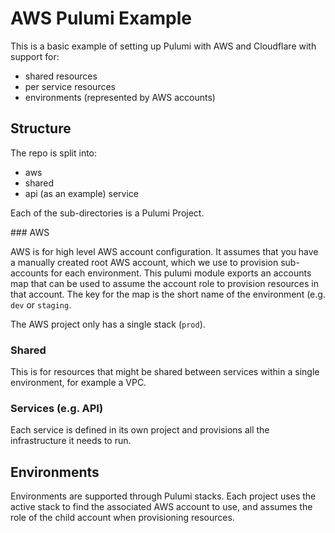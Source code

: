 # AWS Pulumi Example

This is a basic example of setting up Pulumi with AWS and Cloudflare with support for:
- shared resources
- per service resources
- environments (represented by AWS accounts)

## Structure

The repo is split into:
- aws
- shared
- api (as an example) service

Each of the sub-directories is a Pulumi Project.

### AWS

AWS is for high level AWS account configuration. It assumes that you have a manually created root AWS account, which we use to provision sub-accounts for each environment. This pulumi module exports an accounts map that can be used to assume the account role to provision resources in that account. The key for the map is the short name of the environment (e.g. `dev` or `staging`.

The AWS project only has a single stack (`prod`).

### Shared

This is for resources that might be shared between services within a single environment, for example a VPC.

### Services (e.g. API)

Each service is defined in its own project and provisions all the infrastructure it needs to run.

## Environments

Environments are supported through Pulumi stacks. Each project uses the active stack to find the associated AWS account to use, and assumes the role of the child account when provisioning resources.
